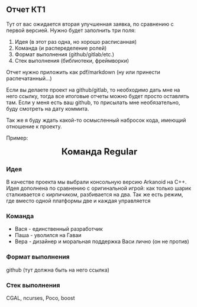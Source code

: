 ## Отчет КТ1

Тут от вас ожидается вторая улучшенная заявка, по сравнению с первой версией. Нужно будет заполнить три поля:

1. Идея (в этот раз одна, но хорошо расписанная)
2. Команда (и распеределение ролей)
3. Формат выполнения (github/gitlab/etc.)
4. Стек выполнения (библиотеки, фреймворки)

Отчет нужно приложить как pdf/markdown (ну или принести распечатанный...)

Если вы делаете проект на github/gitlab, то необходимо дать мне на него ссылку, тогда все итоговые отчеты можно будет просто оставлять там. 
Если у меня есть ваш github, то присылать мне необязательно, буду смотреть на дату коммита.

Так же я буду ждать какой-то осмысленный набросок кода, имеющий отношение к проекту.

Пример:

<div style="text-align: center;font-size: 24px; font-weight: bold;">
  Команда Regular
</div>

### Идея
В качестве проекта мы выбрали консольную версию Arkanoid на C++. Идея дополнена по сравнению с оригинальной игрой: как только шарик сталкивается с кирпичиком, разбивается на два. Так же есть режим, где вместо одной платформы две и каждая управляется

### Команда

- Вася - единственный разработчик
- Паша - уволился на Гаваи
- Вера - дизайнер и моральная поддержка Васи лично (он не против)

### Формат выполнения 

github (тут должна быть на него ссылка)

### Стек выполнения 

CGAL, ncurses, Poco, boost